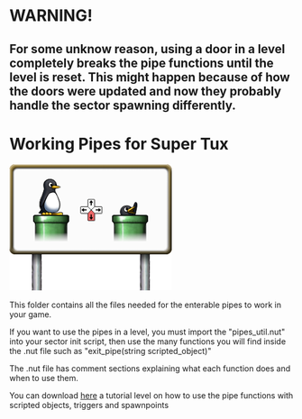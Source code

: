 # WARNING!
## For some unknow reason, using a door in a level completely breaks the pipe functions until the level is reset. This might happen because of how the doors were updated and now they probably handle the sector spawning differently.

# Working Pipes for Super Tux 
![pipe decal](https://github.com/Eauix/Super-Tux-Additions/blob/main/Working-Pipes/images/decal/_custom/billboard-pipe.png)

This folder contains all the files needed for the enterable pipes to work in your game.

If you want to use the pipes in a level, you must import the "pipes_util.nut" into your sector init script, then use the many functions you will find inside the .nut file such as "exit_pipe(string scripted_object)"

The .nut file has comment sections explaining what each function does and when to use them.

You can download [here](https://cdn.discordapp.com/attachments/1144712722001436812/1144713262064222238/ReworkedWorkingPipes2.stl) a tutorial level on how to use the pipe functions with scripted objects, triggers and spawnpoints
